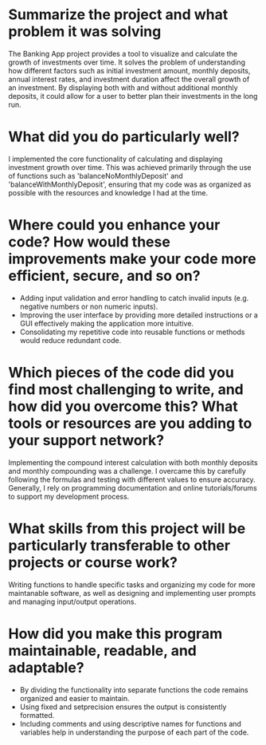 # Summarize the project and what problem it was solving

The Banking App project provides a tool to visualize and calculate the growth of investments over time. It solves the problem of understanding how different factors such as initial investment amount, monthly deposits, annual interest rates, and investment duration affect the overall growth of an investment. By displaying both with and without additional monthly deposits, it could allow for a user to better plan their investments in the long run.

# What did you do particularly well?

I implemented the core functionality of calculating and displaying investment growth over time. This was achieved primarily through the use of functions such as 'balanceNoMonthlyDeposit' and 'balanceWithMonthlyDeposit', ensuring that my code was as organized as possible with the resources and knowledge I had at the time.

# Where could you enhance your code? How would these improvements make your code more efficient, secure, and so on?

- Adding input validation and error handling to catch invalid inputs (e.g. negative numbers or non numeric inputs).
- Improving the user interface by providing more detailed instructions or a GUI effectively making the application more intuitive.
- Consolidating my repetitive code into reusable functions or methods would reduce redundant code.

# Which pieces of the code did you find most challenging to write, and how did you overcome this? What tools or resources are you adding to your support network?

Implementing the compound interest calculation with both monthly deposits and monthly compounding was a challenge. I overcame this by carefully following the formulas and testing with different values to ensure accuracy. Generally, I rely on programming documentation and online tutorials/forums to support my development process.

# What skills from this project will be particularly transferable to other projects or course work?

Writing functions to handle specific tasks and organizing my code for more maintanable software, as well as designing and implementing user prompts and managing input/output operations.

# How did you make this program maintainable, readable, and adaptable?

- By dividing the functionality into separate functions the code remains organized and easier to maintain.
- Using fixed and setprecision ensures the output is consistently formatted.
- Including comments and using descriptive names for functions and variables help in understanding the purpose of each part of the code.
